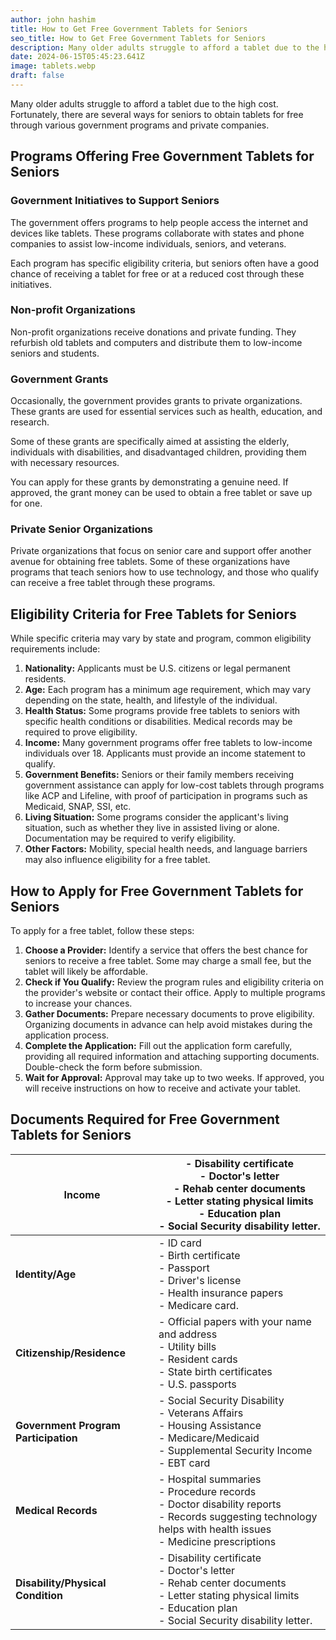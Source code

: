 ```yaml
---
author: john hashim
title: How to Get Free Government Tablets for Seniors
seo_title: How to Get Free Government Tablets for Seniors
description: Many older adults struggle to afford a tablet due to the high cost. Fortunately, there are several ways for seniors to obtain tablets for free through various government programs and private companies.
date: 2024-06-15T05:45:23.641Z
image: tablets.webp
draft: false
---
```


Many older adults struggle to afford a tablet due to the high cost. Fortunately, there are several ways for seniors to obtain tablets for free through various government programs and private companies.

## Programs Offering Free Government Tablets for Seniors

### Government Initiatives to Support Seniors

The government offers programs to help people access the internet and devices like tablets. These programs collaborate with states and phone companies to assist low-income individuals, seniors, and veterans.

Each program has specific eligibility criteria, but seniors often have a good chance of receiving a tablet for free or at a reduced cost through these initiatives.

### Non-profit Organizations

Non-profit organizations receive donations and private funding. They refurbish old tablets and computers and distribute them to low-income seniors and students.

### Government Grants

Occasionally, the government provides grants to private organizations. These grants are used for essential services such as health, education, and research.

Some of these grants are specifically aimed at assisting the elderly, individuals with disabilities, and disadvantaged children, providing them with necessary resources.

You can apply for these grants by demonstrating a genuine need. If approved, the grant money can be used to obtain a free tablet or save up for one.

### Private Senior Organizations

Private organizations that focus on senior care and support offer another avenue for obtaining free tablets. Some of these organizations have programs that teach seniors how to use technology, and those who qualify can receive a free tablet through these programs.

## Eligibility Criteria for Free Tablets for Seniors

While specific criteria may vary by state and program, common eligibility requirements include:

1. **Nationality:** Applicants must be U.S. citizens or legal permanent residents.
2. **Age:** Each program has a minimum age requirement, which may vary depending on the state, health, and lifestyle of the individual.
3. **Health Status:** Some programs provide free tablets to seniors with specific health conditions or disabilities. Medical records may be required to prove eligibility.
4. **Income:** Many government programs offer free tablets to low-income individuals over 18. Applicants must provide an income statement to qualify.
5. **Government Benefits:** Seniors or their family members receiving government assistance can apply for low-cost tablets through programs like ACP and Lifeline, with proof of participation in programs such as Medicaid, SNAP, SSI, etc.
6. **Living Situation:** Some programs consider the applicant's living situation, such as whether they live in assisted living or alone. Documentation may be required to verify eligibility.
7. **Other Factors:** Mobility, special health needs, and language barriers may also influence eligibility for a free tablet.

## How to Apply for Free Government Tablets for Seniors

To apply for a free tablet, follow these steps:

1. **Choose a Provider:** Identify a service that offers the best chance for seniors to receive a free tablet. Some may charge a small fee, but the tablet will likely be affordable.
2. **Check if You Qualify:** Review the program rules and eligibility criteria on the provider's website or contact their office. Apply to multiple programs to increase your chances.
3. **Gather Documents:** Prepare necessary documents to prove eligibility. Organizing documents in advance can help avoid mistakes during the application process.
4. **Complete the Application:** Fill out the application form carefully, providing all required information and attaching supporting documents. Double-check the form before submission.
5. **Wait for Approval:** Approval may take up to two weeks. If approved, you will receive instructions on how to receive and activate your tablet.

## Documents Required for Free Government Tablets for Seniors

| **Income**                         | - Disability certificate<br>- Doctor's letter<br>- Rehab center documents<br>- Letter stating physical limits<br>- Education plan<br>- Social Security disability letter. |
|------------------------------------|--------------------------------------------------------------------------------------------------------------------------------------------------------------------|
| **Identity/Age**                   | - ID card<br>- Birth certificate<br>- Passport<br>- Driver's license<br>- Health insurance papers<br>- Medicare card.                                              |
| **Citizenship/Residence**          | - Official papers with your name and address<br>- Utility bills<br>- Resident cards<br>- State birth certificates<br>- U.S. passports                               |
| **Government Program Participation** | - Social Security Disability<br>- Veterans Affairs<br>- Housing Assistance<br>- Medicare/Medicaid<br>- Supplemental Security Income<br>- EBT card                   |
| **Medical Records**                | - Hospital summaries<br>- Procedure records<br>- Doctor disability reports<br>- Records suggesting technology helps with health issues<br>- Medicine prescriptions  |
| **Disability/Physical Condition**  | - Disability certificate<br>- Doctor's letter<br>- Rehab center documents<br>- Letter stating physical limits<br>- Education plan<br>- Social Security disability letter. |